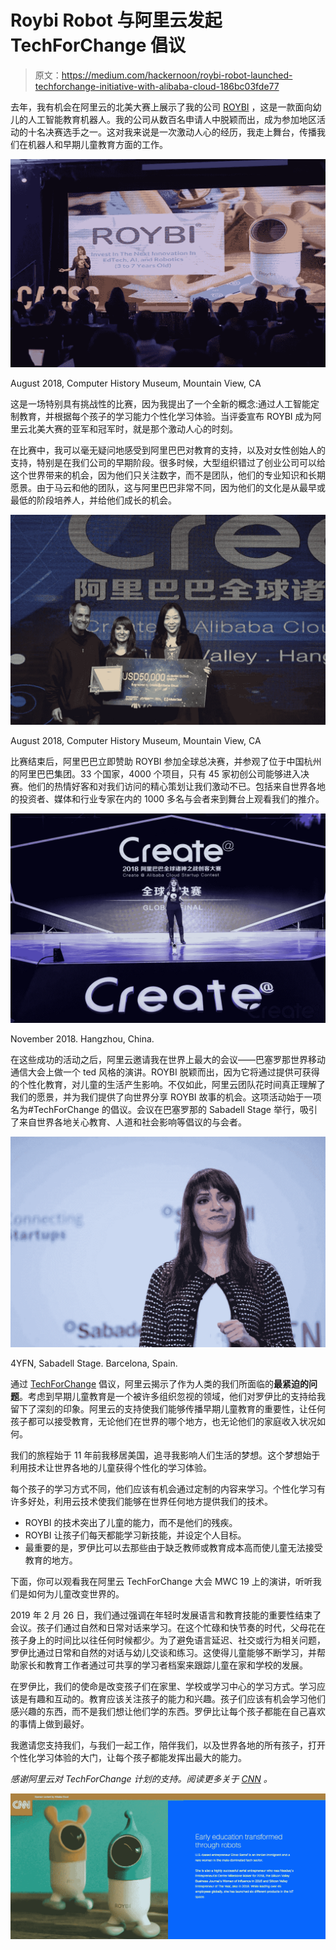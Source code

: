 # Roybi Robot 与阿里云发起 TechForChange 倡议

> 原文：<https://medium.com/hackernoon/roybi-robot-launched-techforchange-initiative-with-alibaba-cloud-186bc03fde77>

去年，我有机会在阿里云的北美大赛上展示了我的公司 [ROYBI](https://roybirobot.com) ，这是一款面向幼儿的人工智能教育机器人。我的公司从数百名申请人中脱颖而出，成为参加地区活动的十名决赛选手之一。这对我来说是一次激动人心的经历，我走上舞台，传播我们在机器人和早期儿童教育方面的工作。

![](img/90dac0e8850aac9de32a7db2b97b3812.png)

August 2018, Computer History Museum, Mountain View, CA

这是一场特别具有挑战性的比赛，因为我提出了一个全新的概念:通过人工智能定制教育，并根据每个孩子的学习能力个性化学习体验。当评委宣布 ROYBI 成为阿里云北美大赛的亚军和冠军时，就是那个激动人心的时刻。

在比赛中，我可以毫无疑问地感受到阿里巴巴对教育的支持，以及对女性创始人的支持，特别是在我们公司的早期阶段。很多时候，大型组织错过了创业公司可以给这个世界带来的机会，因为他们只关注数字，而不是团队，他们的专业知识和长期愿景。由于马云和他的团队，这与阿里巴巴非常不同，因为他们的文化是从最早或最低的阶段培养人，并给他们成长的机会。

![](img/e0896c4b2af7225a9a062722b8514c01.png)

August 2018, Computer History Museum, Mountain View, CA

比赛结束后，阿里巴巴立即赞助 ROYBI 参加全球总决赛，并参观了位于中国杭州的阿里巴巴集团。33 个国家，4000 个项目，只有 45 家初创公司能够进入决赛。他们的热情好客和对我们访问的精心策划让我们激动不已。包括来自世界各地的投资者、媒体和行业专家在内的 1000 多名与会者来到舞台上观看我们的推介。

![](img/827a62388dd3d818ab0263ac9e812cbb.png)

November 2018\. Hangzhou, China.

在这些成功的活动之后，阿里云邀请我在世界上最大的会议——巴塞罗那世界移动通信大会上做一个 ted 风格的演讲。ROYBI 脱颖而出，因为它将通过提供可获得的个性化教育，对儿童的生活产生影响。不仅如此，阿里云团队花时间真正理解了我们的愿景，并为我们提供了向世界分享 ROYBI 故事的机会。这项活动始于一项名为#TechForChange 的倡议。会议在巴塞罗那的 Sabadell Stage 举行，吸引了来自世界各地关心教育、人道和社会影响等倡议的与会者。

![](img/299bce0629ed89311f19e95da8f42eaa.png)

4YFN, Sabadell Stage. Barcelona, Spain.

通过 [TechForChange](https://www.alibabacloud.com/campaign/mwc-2019#guid-1314570) 倡议，阿里云揭示了作为人类的我们所面临的**最紧迫的问题**。考虑到早期儿童教育是一个被许多组织忽视的领域，他们对罗伊比的支持给我留下了深刻的印象。阿里云的支持使我们能够传播早期儿童教育的重要性，让任何孩子都可以接受教育，无论他们在世界的哪个地方，也无论他们的家庭收入状况如何。

我们的旅程始于 11 年前我移居美国，追寻我影响人们生活的梦想。这个梦想始于利用技术让世界各地的儿童获得个性化的学习体验。

每个孩子的学习方式不同，他们应该有机会通过定制的内容来学习。个性化学习有许多好处，利用云技术使我们能够在世界任何地方提供我们的技术。

*   ROYBI 的技术突出了儿童的能力，而不是他们的残疾。
*   ROYBI 让孩子们每天都能学习新技能，并设定个人目标。
*   最重要的是，罗伊比可以去那些由于缺乏教师或教育成本高而使儿童无法接受教育的地方。

下面，你可以观看我在阿里云 TechForChange 大会 MWC 19 上的演讲，听听我们是如何为儿童改变世界的。

2019 年 2 月 26 日，我们通过强调在年轻时发展语言和教育技能的重要性结束了会议。孩子们通过自然和日常对话来学习。在这个忙碌和快节奏的时代，父母花在孩子身上的时间比以往任何时候都少。为了避免语言延迟、社交或行为相关问题，罗伊比通过日常和自然的对话与幼儿交谈和练习。这使得儿童能够不断学习，并帮助家长和教育工作者通过可共享的学习者档案来跟踪儿童在家和学校的发展。

在罗伊比，我们的使命是改变孩子们在家里、学校或学习中心的学习方式。学习应该是有趣和互动的。教育应该关注孩子的能力和兴趣。孩子们应该有机会学习他们感兴趣的东西，而不是我们想让他们学的东西。罗伊比让每个孩子都能在自己喜欢的事情上做到最好。

我邀请您支持我们，与我们一起工作，陪伴我们，以及世界各地的所有孩子，打开个性化学习体验的大门，让每个孩子都能发挥出最大的能力。

*感谢阿里云对 TechForChange 计划的支持。阅读更多关于* [*CNN*](https://sponsorcontent.cnn.com/intl/alibaba-cloud/transforming-humanity) *。*

![](img/8a42ea66022581cac3bd94132d9158ab.png)